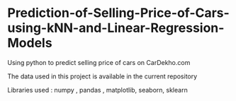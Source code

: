 # Prediction-of-Selling-Price-of-Cars-using-kNN-and-Linear-Regression-Models

Using python to predict selling price of cars on CarDekho.com

The data used in this project is available in the current repository

Libraries used : numpy , pandas , matplotlib, seaborn, sklearn
